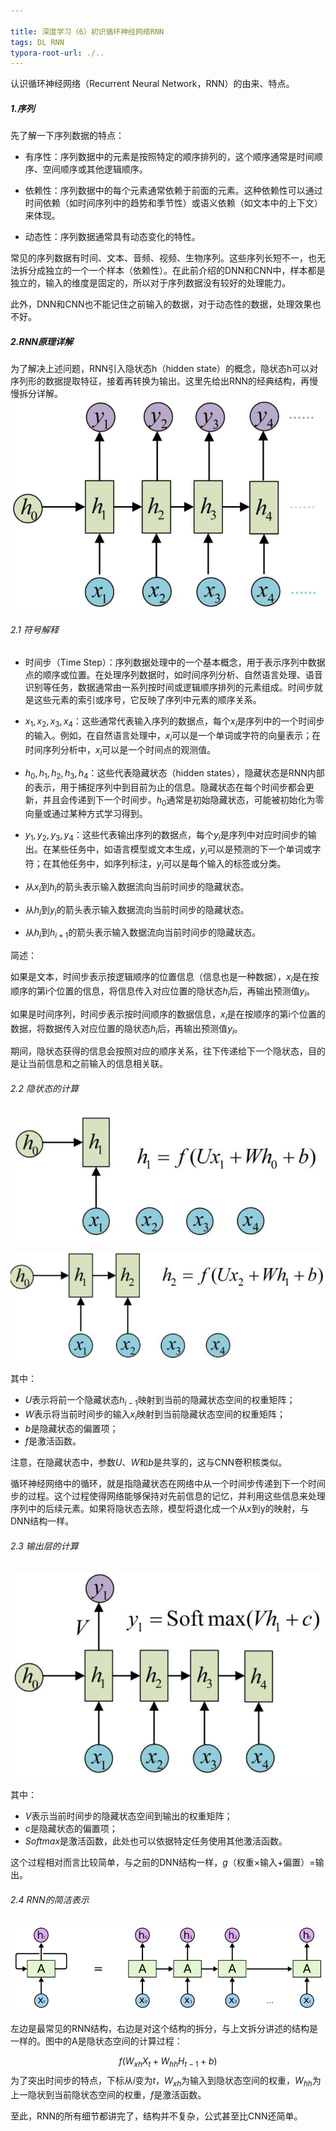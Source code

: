 ```yaml
---

title: 深度学习（6）初识循环神经网络RNN
tags: DL RNN
typora-root-url: ./..
---
```


认识循环神经网络（Recurrent Neural Network，RNN）的由来、特点。

<!--more-->

##### 1.序列

先了解一下序列数据的特点：

- 有序性：序列数据中的元素是按照特定的顺序排列的，这个顺序通常是时间顺序、空间顺序或其他逻辑顺序。

- 依赖性：序列数据中的每个元素通常依赖于前面的元素。这种依赖性可以通过时间依赖（如时间序列中的趋势和季节性）或语义依赖（如文本中的上下文）来体现。

- 动态性：序列数据通常具有动态变化的特性。

常见的序列数据有时间、文本、音频、视频、生物序列。这些序列长短不一，也无法拆分成独立的一个一个样本（依赖性）。在此前介绍的DNN和CNN中，样本都是独立的，输入的维度是固定的，所以对于序列数据没有较好的处理能力。

此外，DNN和CNN也不能记住之前输入的数据，对于动态性的数据，处理效果也不好。

##### 2.RNN原理详解

为了解决上述问题，RNN引入隐状态h（hidden state）的概念，隐状态h可以对序列形的数据提取特征，接着再转换为输出。这里先给出RNN的经典结构，再慢慢拆分详解。![](/images/RNN/1.png)

###### 2.1 符号解释

- 时间步（Time Step）：序列数据处理中的一个基本概念，用于表示序列中数据点的顺序或位置。在处理序列数据时，如时间序列分析、自然语言处理、语音识别等任务，数据通常由一系列按时间或逻辑顺序排列的元素组成。时间步就是这些元素的索引或序号，它反映了序列中元素的顺序关系。

- $x_1,x_2,x_3,x_4$：这些通常代表输入序列的数据点，每个$x_i$是序列中的一个时间步的输入。例如，在自然语言处理中，$x_i$可以是一个单词或字符的向量表示；在时间序列分析中，$x_i$可以是一个时间点的观测值。

- $h_0,h_1,h_2,h_3,h_4$：这些代表隐藏状态（hidden states），隐藏状态是RNN内部的表示，用于捕捉序列中到目前为止的信息。隐藏状态在每个时间步都会更新，并且会传递到下一个时间步。$h_0$通常是初始隐藏状态，可能被初始化为零向量或通过某种方式学习得到。

- $y_1,y_2,y_3,y_4$：这些代表输出序列的数据点，每个$y_i$是序列中对应时间步的输出。在某些任务中，如语言模型或文本生成，$y_i$可以是预测的下一个单词或字符；在其他任务中，如序列标注，$y_i$可以是每个输入的标签或分类。

- 从$x_i$到$h_i$的箭头表示输入数据流向当前时间步的隐藏状态。

- 从$h_i$到$y_i$的箭头表示输入数据流向当前时间步的隐藏状态。

- 从$h_i$到$h_{i+1}$的箭头表示输入数据流向当前时间步的隐藏状态。

简述：

如果是文本，时间步表示按逻辑顺序的位置信息（信息也是一种数据），$x_i$是在按顺序的第i个位置的信息，将信息传入对应位置的隐状态$h_i$后，再输出预测值$y_i$。

如果是时间序列，时间步表示按时间顺序的数据信息，$x_i$是在按顺序的第i个位置的数据，将数据传入对应位置的隐状态$h_i$后，再输出预测值$y_i$。

期间，隐状态获得的信息会按照对应的顺序关系，往下传递给下一个隐状态，目的是让当前信息和之前输入的信息相关联。

###### 2.2 隐状态的计算

![](/images/RNN/2.png)

![](/images/RNN/3.png)

其中：

- $U$表示将前一个隐藏状态$h_{i-1}$映射到当前的隐藏状态空间的权重矩阵；
- $W$表示将当前时间步的输入$x_i$映射到当前隐藏状态空间的权重矩阵；
- $b$是隐藏状态的偏置项；
- $f$是激活函数。

注意，在隐藏状态中，参数$U$、$W$和$b$是共享的，这与CNN卷积核类似。

循环神经网络中的循环，就是指隐藏状态在网络中从一个时间步传递到下一个时间步的过程。这个过程使得网络能够保持对先前信息的记忆，并利用这些信息来处理序列中的后续元素。如果将隐状态去除，模型将退化成一个从x到y的映射，与DNN结构一样。

###### 2.3 输出层的计算

![](/images/RNN/4.png)

其中：

- $V$表示当前时间步的隐藏状态空间到输出的权重矩阵；
- $c$是隐藏状态的偏置项；
- $Softmax$是激活函数，此处也可以依据特定任务使用其他激活函数。

这个过程相对而言比较简单，与之前的DNN结构一样，$g$（权重×输入+偏置）=输出。

###### 2.4 RNN的简洁表示

![](/images/RNN/5.png)

左边是最常见的RNN结构，右边是对这个结构的拆分，与上文拆分讲述的结构是一样的。图中的A是隐状态空间的计算过程：

$$ f(W_{xh}X_t+W_{hh}H_{t-1}+b)$$
为了突出时间步的特点，下标从$i$变为$t$，$W_{xh}$为输入到隐状态空间的权重，$W_{hh}$为上一隐状到当前隐状态空间的权重，$f$是激活函数。

至此，RNN的所有细节都讲完了，结构并不复杂，公式甚至比CNN还简单。

##### 
